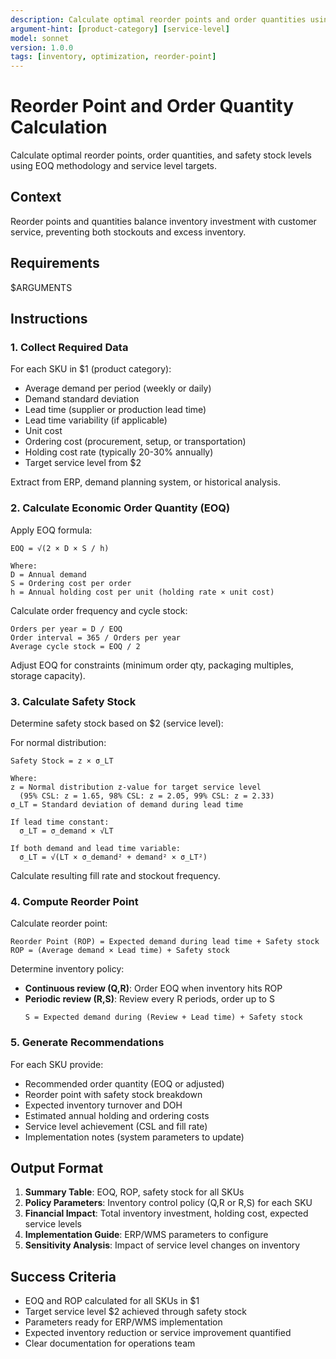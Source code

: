 ```yaml
---
description: Calculate optimal reorder points and order quantities using EOQ, safety stock, and service level analysis for specified products.
argument-hint: [product-category] [service-level]
model: sonnet
version: 1.0.0
tags: [inventory, optimization, reorder-point]
---
```


# Reorder Point and Order Quantity Calculation

Calculate optimal reorder points, order quantities, and safety stock levels using EOQ methodology and service level targets.

## Context

Reorder points and quantities balance inventory investment with customer service, preventing both stockouts and excess inventory.

## Requirements
$ARGUMENTS

## Instructions

### 1. Collect Required Data

For each SKU in $1 (product category):
- Average demand per period (weekly or daily)
- Demand standard deviation
- Lead time (supplier or production lead time)
- Lead time variability (if applicable)
- Unit cost
- Ordering cost (procurement, setup, or transportation)
- Holding cost rate (typically 20-30% annually)
- Target service level from $2

Extract from ERP, demand planning system, or historical analysis.

### 2. Calculate Economic Order Quantity (EOQ)

Apply EOQ formula:
```
EOQ = √(2 × D × S / h)

Where:
D = Annual demand
S = Ordering cost per order
h = Annual holding cost per unit (holding rate × unit cost)
```

Calculate order frequency and cycle stock:
```
Orders per year = D / EOQ
Order interval = 365 / Orders per year
Average cycle stock = EOQ / 2
```

Adjust EOQ for constraints (minimum order qty, packaging multiples, storage capacity).

### 3. Calculate Safety Stock

Determine safety stock based on $2 (service level):

For normal distribution:
```
Safety Stock = z × σ_LT

Where:
z = Normal distribution z-value for target service level
  (95% CSL: z = 1.65, 98% CSL: z = 2.05, 99% CSL: z = 2.33)
σ_LT = Standard deviation of demand during lead time

If lead time constant:
  σ_LT = σ_demand × √LT
  
If both demand and lead time variable:
  σ_LT = √(LT × σ_demand² + demand² × σ_LT²)
```

Calculate resulting fill rate and stockout frequency.

### 4. Compute Reorder Point

Calculate reorder point:
```
Reorder Point (ROP) = Expected demand during lead time + Safety stock
ROP = (Average demand × Lead time) + Safety stock
```

Determine inventory policy:
- **Continuous review (Q,R)**: Order EOQ when inventory hits ROP
- **Periodic review (R,S)**: Review every R periods, order up to S
  ```
  S = Expected demand during (Review + Lead time) + Safety stock
  ```

### 5. Generate Recommendations

For each SKU provide:
- Recommended order quantity (EOQ or adjusted)
- Reorder point with safety stock breakdown
- Expected inventory turnover and DOH
- Estimated annual holding and ordering costs
- Service level achievement (CSL and fill rate)
- Implementation notes (system parameters to update)

## Output Format

1. **Summary Table**: EOQ, ROP, safety stock for all SKUs
2. **Policy Parameters**: Inventory control policy (Q,R or R,S) for each SKU
3. **Financial Impact**: Total inventory investment, holding cost, expected service levels
4. **Implementation Guide**: ERP/WMS parameters to configure
5. **Sensitivity Analysis**: Impact of service level changes on inventory

## Success Criteria

- EOQ and ROP calculated for all SKUs in $1
- Target service level $2 achieved through safety stock
- Parameters ready for ERP/WMS implementation
- Expected inventory reduction or service improvement quantified
- Clear documentation for operations team
